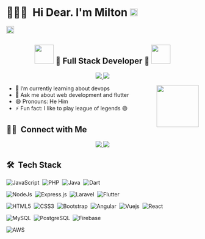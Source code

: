# 👨🏻‍💻 &nbsp;**Hi Dear. I'm Milton** <img src="https://raw.githubusercontent.com/iampavangandhi/iampavangandhi/master/gifs/Hi.gif" width="20px"/> 
<img src="https://komarev.com/ghpvc/?username=ceringo" height="20" alt="ceringo"/>

<h2 align="center">
   <img src="https://media.giphy.com/media/VgCDAzcKvsR6OM0uWg/giphy.gif" width="50"/>
    🚀 Full Stack Developer 🚀
    <img src="https://media.giphy.com/media/7j2hfyeVcDtf2/giphy.gif" width="50"/>
</h2>

<p align="center">
    <a href="https://github.com/ceringo" target="_blank">
        <img src="https://img.shields.io/badge/GitHub-100000?style=for-the-badge&logo=github&logoColor=white"/>
    </a>
    <a href="https://gitlab.com/ceringo" target="_blank">
        <img src="https://img.shields.io/badge/GitLab-330F63?style=for-the-badge&logo=gitlab&logoColor=white"/>
    </a>
</p>

<img align="right" src="https://i.pinimg.com/originals/e4/26/70/e426702edf874b181aced1e2fa5c6cde.gif" height="110"/>

- 🌱 I’m currently learning about devops
- 💬 Ask me about web development and flutter
- 😄 Pronouns: He Him
- ⚡ Fun fact: I like to play league of legends 😄

## 🤝🏻 &nbsp;**Connect with Me**
<p align="center">
    <a href="https://bo.linkedin.com/in/milton-rodriguez-davalos-636511224/" target="_blank">
        <img src="https://img.shields.io/badge/LinkedIn-0077B5?style=for-the-badge&logo=linkedin&logoColor=white"/>
    </a>
    <a href="mailto:miltonrodriguezdeveloper@gmail.com" target="blank">
        <img src="https://img.shields.io/badge/Gmail-D14836?style=for-the-badge&logo=gmail&logoColor=white"/>
    </a>
   
</p>

## 🛠 &nbsp;**Tech Stack**
![JavaScript](https://img.shields.io/badge/JavaScript-323330?style=for-the-badge&logo=javascript&logoColor=F7DF1E)&nbsp;
![PHP](https://img.shields.io/badge/PHP-777BB4?style=for-the-badge&logo=php&logoColor=white)&nbsp;
![Java](https://img.shields.io/badge/Java-ED8B00?style=for-the-badge&logo=java&logoColor=white)&nbsp;
![Dart](https://img.shields.io/badge/Dart-0175C2?style=for-the-badge&logo=dart&logoColor=white)&nbsp;

![NodeJs](https://img.shields.io/badge/Node.js-43853D?style=for-the-badge&logo=node.js&logoColor=white)&nbsp;
![Express.js](https://img.shields.io/badge/Express.js-404D59?style=for-the-badge)&nbsp;
![Laravel](https://img.shields.io/badge/Laravel-FF2D20?style=for-the-badge&logo=laravel&logoColor=white)&nbsp;
![Flutter](https://img.shields.io/badge/Flutter-02569B?style=for-the-badge&logo=flutter&logoColor=white)&nbsp;

![HTML5](https://img.shields.io/badge/HTML5-E34F26?style=for-the-badge&logo=html5&logoColor=white)&nbsp;
![CSS3](https://img.shields.io/badge/CSS3-1572B6?style=for-the-badge&logo=css3&logoColor=white)&nbsp;
![Bootstrap](https://img.shields.io/badge/Bootstrap-563D7C?style=for-the-badge&logo=bootstrap&logoColor=white)&nbsp;
![Angular](https://img.shields.io/badge/Angular-DD0031?style=for-the-badge&logo=angular&logoColor=white)&nbsp;
![Vuejs](https://img.shields.io/badge/Vue.js-35495E?style=for-the-badge&logo=vue.js&logoColor=4FC08D)&nbsp;
![React](https://img.shields.io/badge/React-20232A?style=for-the-badge&logo=react&logoColor=61DAFB)&nbsp;

![MySQL](https://img.shields.io/badge/MySQL-00000F?style=for-the-badge&logo=mysql&logoColor=white)&nbsp;
![PostgreSQL](https://img.shields.io/badge/PostgreSQL-316192?style=for-the-badge&logo=postgresql&logoColor=white)&nbsp;
![Firebase](https://img.shields.io/badge/-firebase-61DAFB?logo=firebase&style=for-the-badge&color=grey)&nbsp;

![AWS](https://img.shields.io/badge/AWS-232F3E?style=for-the-badge&logo=amazon-aws&logoColor=white)&nbsp;
